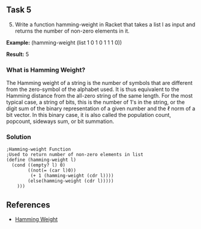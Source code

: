 ## Task 5

5. Write a function hamming-weight in Racket that takes a list l as input and returns the number of non-zero elements in it.

**Example:**
(hamming-weight (list 1 0 1 0 1 1 1 0))

**Result:**
5


### What is Hamming Weight? 
The Hamming weight of a string is the number of symbols that are different from the zero-symbol of the alphabet used. It is thus equivalent to the Hamming distance from the all-zero string of the same length. For the most typical case, a string of bits, this is the number of 1's in the string, or the digit sum of the binary representation of a given number and the ℓ norm of a bit vector. In this binary case, it is also called the population count, popcount, sideways sum, or bit summation.


### Solution
```Racket
;Hamming-weight Function
;Used to return number of non-zero elements in list
(define (hamming-weight l)               
  (cond ((empty? l) 0)                   
        ((not(= (car l)0))               
         (+ 1 (hamming-weight (cdr l))))
        (else(hamming-weight (cdr l)))))
    )))

```

## References
* [Hamming Weight](https://en.wikipedia.org/wiki/Hamming_weight)